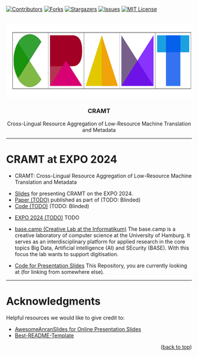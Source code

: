 <a name="readme-top"></a>
 
<!-- PROJECT SHIELDS -->
<!--
*** We are using markdown "reference style" links for readability.
*** Reference links are enclosed in brackets [ ] instead of parentheses ( ).
*** See the bottom of this document for the declaration of the reference variables
*** for contributors-url, forks-url, etc. This is an optional, concise syntax you may use.
*** https://www.markdownguide.org/basic-syntax/#reference-style-links
-->
[![Contributors][contributors-shield]][contributors-url]
[![Forks][forks-shield]][forks-url]
[![Stargazers][stars-shield]][stars-url]
[![Issues][issues-shield]][issues-url]
[![MIT License][license-shield]][license-url]


<!-- PROJECT LOGO -->
<br />
<div align="center">
  <a href="https://github.com/christianschuler8989/CRAMT-Slides">
    <img src="https://github.com/christianschuler8989/CRAMT-Slides/blob/main/public/title-logo.png" alt="Logo" width="500" height="200">
    <!-- <img src="https://github.com/christianschuler8989/CRAMT-Slides/blob/main/public/title-banner.png" alt="Logo" width="200" height="200"> -->
  </a>
  <h3 align="center">CRAMT</h3>
  
  Cross-Lingual Resource Aggregation of Low-Resource Machine Translation and Metadata
</div>



--- 

# CRAMT at EXPO 2024

* CRAMT: Cross-Lingual Resource Aggregation of Low-Resource Machine Translation and Metadata
 + [Slides](https://christianschuler8989.github.io/CRAMT-Slides/#/slide-1) for presenting CRAMT on the EXPO 2024.
 + [Paper (TODO)]() published as part of (TODO: Blinded)
 + [Code (TODO)]() (TODO: Blinded)

* [EXPO 2024 (TODO)]()
TODO

* [base.camp (Creative Lab at the Informatikum)](https://www.inf.uni-hamburg.de/inst/basecamp/blog.html)
The base.camp is a creative laboratory of computer science at the University of Hamburg. It serves as an interdisciplinary platform for applied research in the core topics Big Data, Artificial intelligence (AI) and SEcurity (BASE). With this focus the lab wants to support digitisation.

* [Code for Presentation Slides](https://github.com/christianschuler8989/CRAMT-Slides) 
This Repository, you are currently looking at (for linking from somewhere else).



--- 

<!-- ACKNOWLEDGMENTS -->
# Acknowledgments

Helpful resources we would like to give credit to:

* [AwesomeAnranSlides for Online Presentation Slides](https://github.com/AnranW/AwesomeAnranSlides)
* [Best-README-Template](https://github.com/othneildrew/Best-README-Template) 




<p align="right">(<a href="#readme-top">back to top</a>)</p>

<!-- MARKDOWN LINKS & IMAGES -->
<!-- https://www.markdownguide.org/basic-syntax/#reference-style-links -->
[contributors-shield]: https://img.shields.io/github/contributors/christianschuler8989/CRAMT-Slides.svg?style=for-the-badge
[contributors-url]: https://github.com/christianschuler8989/CRAMT-Slides/graphs/contributors
[forks-shield]: https://img.shields.io/github/forks/christianschuler8989/CRAMT-Slides.svg?style=for-the-badge
[forks-url]: https://github.com/christianschuler8989/CRAMT-Slides/network/members
[stars-shield]: https://img.shields.io/github/stars/christianschuler8989/CRAMT-Slides.svg?style=for-the-badge
[stars-url]: https://github.com/christianschuler8989/CRAMT-Slides/stargazers
[issues-shield]: https://img.shields.io/github/issues/christianschuler8989/CRAMT-Slides.svg?style=for-the-badge
[issues-url]: https://github.com/christianschuler8989/CRAMT-Slides/issues
[license-shield]: https://img.shields.io/github/license/christianschuler8989/CRAMT-Slides.svg?style=for-the-badge
[license-url]: https://github.com/christianschuler8989/CRAMT-Slides/blob/main/LICENSE

